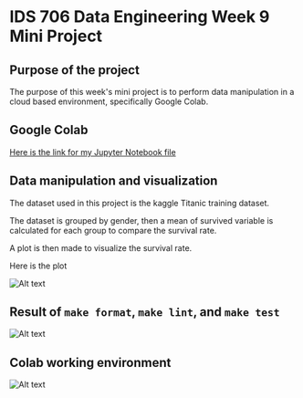 # IDS 706 Data Engineering Week 9 Mini Project

## Purpose of the project

The purpose of this week's mini project is to perform data manipulation in a cloud based environment, specifically Google Colab.

## Google Colab

[Here is the link for my Jupyter Notebook file](https://colab.research.google.com/drive/1AWeaDWObqadkaCiVoeHaO62NLFb7-JkV#scrollTo=AatiHoAvycGO)

## Data manipulation and visualization

The dataset used in this project is the kaggle Titanic training dataset.

The dataset is grouped by gender, then a mean of survived variable is calculated for each group to compare the survival rate.

A plot is then made to visualize the survival rate.

Here is the plot

![Alt text](<Screenshot 2023-10-29 at 11.42.27 PM.png>)

## Result of `make format`, `make lint`, and `make test`

![Alt text](<Screenshot 2023-10-29 at 11.51.14 PM.png>)

## Colab working environment

![Alt text](<Screenshot 2023-10-29 at 11.37.15 PM.png>)
